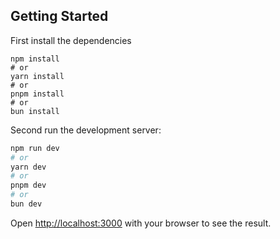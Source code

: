 ## Getting Started

First install the dependencies
```
npm install
# or
yarn install
# or
pnpm install
# or
bun install
```

Second run the development server:
```bash
npm run dev
# or
yarn dev
# or
pnpm dev
# or
bun dev
```

Open [http://localhost:3000](http://localhost:3000) with your browser to see the result.
